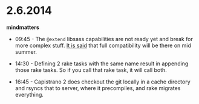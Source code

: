 # 2.6.2014

**mindmatters**

- 09:45 - The `@extend` libsass capabilities are not ready yet and break for more complex stuff. [It is said](http://www.solitr.com/blog/2014/01/state-of-libsass/) that full compatibility will be there on mid summer.

- 14:30 - Defining 2 rake tasks with the same name result in appending those rake tasks. So if you call that rake task, it will call both.

- 16:45 - Capistrano 2 does checkout the git locally in a cache directory and rsyncs that to server, where it precompiles, and rake migrates everything.

